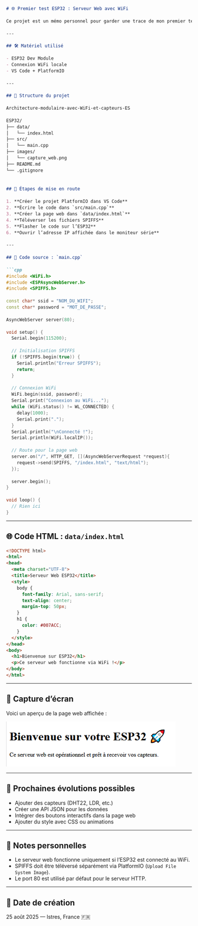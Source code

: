 
```markdown
# 🌐 Premier test ESP32 : Serveur Web avec WiFi

Ce projet est un mémo personnel pour garder une trace de mon premier test ESP32. Il établit une connexion WiFi, lance un serveur web, et affiche une page HTML simple avec un titre et un texte. Ce sera la base pour des projets plus avancés avec capteurs et interactions web.

---

## 🛠️ Matériel utilisé

- ESP32 Dev Module
- Connexion WiFi locale
- VS Code + PlatformIO

---

## 📂 Structure du projet

Architecture-modulaire-avec-WiFi-et-capteurs-ES

ESP32/
├── data/
│   └── index.html
├── src/
│   └── main.cpp
├── images/
│   └── capture_web.png
├── README.md
└── .gitignore


## 🔌 Étapes de mise en route

1. **Créer le projet PlatformIO dans VS Code**
2. **Écrire le code dans `src/main.cpp`**
3. **Créer la page web dans `data/index.html`**
4. **Téléverser les fichiers SPIFFS**
5. **Flasher le code sur l’ESP32**
6. **Ouvrir l’adresse IP affichée dans le moniteur série**

---

## 📄 Code source : `main.cpp`

```cpp
#include <WiFi.h>
#include <ESPAsyncWebServer.h>
#include <SPIFFS.h>

const char* ssid = "NOM_DU_WIFI";
const char* password = "MOT_DE_PASSE";

AsyncWebServer server(80);

void setup() {
  Serial.begin(115200);

  // Initialisation SPIFFS
  if (!SPIFFS.begin(true)) {
    Serial.println("Erreur SPIFFS");
    return;
  }

  // Connexion WiFi
  WiFi.begin(ssid, password);
  Serial.print("Connexion au WiFi...");
  while (WiFi.status() != WL_CONNECTED) {
    delay(1000);
    Serial.print(".");
  }
  Serial.println("\nConnecté !");
  Serial.println(WiFi.localIP());

  // Route pour la page web
  server.on("/", HTTP_GET, [](AsyncWebServerRequest *request){
    request->send(SPIFFS, "/index.html", "text/html");
  });

  server.begin();
}

void loop() {
  // Rien ici
}
```

---

## 🌐 Code HTML : `data/index.html`

```html
<!DOCTYPE html>
<html>
<head>
  <meta charset="UTF-8">
  <title>Serveur Web ESP32</title>
  <style>
    body {
      font-family: Arial, sans-serif;
      text-align: center;
      margin-top: 50px;
    }
    h1 {
      color: #007ACC;
    }
  </style>
</head>
<body>
  <h1>Bienvenue sur ESP32</h1>
  <p>Ce serveur web fonctionne via WiFi !</p>
</body>
</html>
```

---

## 📸 Capture d’écran

Voici un aperçu de la page web affichée :

![Aperçu de la page web](images/capture_web.png)

---

## 🚀 Prochaines évolutions possibles

- Ajouter des capteurs (DHT22, LDR, etc.)
- Créer une API JSON pour les données
- Intégrer des boutons interactifs dans la page web
- Ajouter du style avec CSS ou animations

---

## 🧠 Notes personnelles

- Le serveur web fonctionne uniquement si l’ESP32 est connecté au WiFi.
- SPIFFS doit être téléversé séparément via PlatformIO (`Upload File System Image`).
- Le port 80 est utilisé par défaut pour le serveur HTTP.

---

## 📅 Date de création

25 août 2025 — Istres, France 🇫🇷
